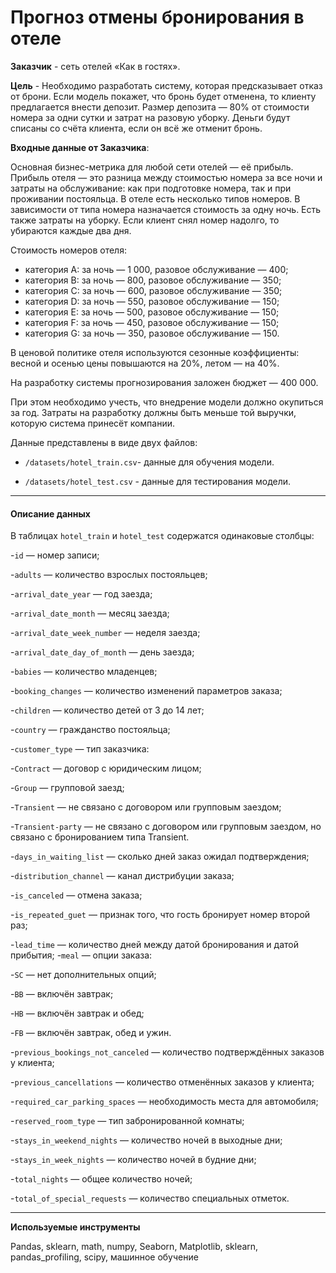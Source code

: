 # Прогноз отмены бронирования в отеле


**Заказчик** - сеть отелей «Как в гостях».

**Цель** - Необходимо  разработать систему, которая предсказывает отказ от брони. Если модель покажет, что бронь будет отменена, то клиенту предлагается внести депозит. Размер депозита — 80% от стоимости номера за одни сутки и затрат на разовую уборку. Деньги будут списаны со счёта клиента, если он всё же отменит бронь.

**Входные данные от Заказчика**:

Основная бизнес-метрика для любой сети отелей — её прибыль. Прибыль отеля — это разница между стоимостью номера за все ночи и затраты на обслуживание: как при подготовке номера, так и при проживании постояльца.
В отеле есть несколько типов номеров. В зависимости от типа номера назначается стоимость за одну ночь. Есть также затраты на уборку. Если клиент снял номер надолго, то убираются каждые два дня.

Стоимость номеров отеля:

 - категория A: за ночь — 1 000, разовое обслуживание — 400;
 - категория B: за ночь — 800, разовое обслуживание — 350;
 - категория C: за ночь — 600, разовое обслуживание — 350;
 - категория D: за ночь — 550, разовое обслуживание — 150;
 - категория E: за ночь — 500, разовое обслуживание — 150;
 - категория F: за ночь — 450, разовое обслуживание — 150;
 - категория G: за ночь — 350, разовое обслуживание — 150.

В ценовой политике отеля используются сезонные коэффициенты: весной и осенью цены повышаются на 20%, летом — на 40%.

На разработку системы прогнозирования заложен бюджет — 400 000.

При этом необходимо учесть, что внедрение модели должно окупиться за год. Затраты на разработку должны быть меньше той выручки, которую система принесёт компании.

Данные представлены в виде двух файлов:

- `/datasets/hotel_train.csv`-  данные для обучения модели.

- `/datasets/hotel_test.csv` - данные для тестирования модели.



***
#### Описание данных

 В таблицах `hotel_train` и `hotel_test` содержатся одинаковые столбцы:

 -`id` — номер записи;
 
 -`adults` — количество взрослых постояльцев;
 
 -`arrival_date_year` — год заезда;
 
 -`arrival_date_month` — месяц заезда;
 
 -`arrival_date_week_number` — неделя заезда;
 
 -`arrival_date_day_of_month` — день заезда;
 
 -`babies` — количество младенцев;
 
 -`booking_changes` — количество изменений параметров заказа;
 
 -`children` — количество детей от 3 до 14 лет;
 
 -`country` — гражданство постояльца;
 
 -`customer_type` — тип заказчика:
 
 -`Contract` — договор с юридическим лицом;
 
 -`Group` — групповой заезд;
 
 -`Transient` — не связано с договором или групповым заездом;
 
 -`Transient-party` — не связано с договором или групповым заездом, но связано с бронированием типа Transient.
 
 -`days_in_waiting_list` — сколько дней заказ ожидал подтверждения;
 
 -`distribution_channel` — канал дистрибуции заказа;
 
 -`is_canceled` — отмена заказа;
 
 -`is_repeated_guet` — признак того, что гость бронирует номер второй раз;
 
 -`lead_time` — количество дней между датой бронирования и датой прибытия;
 -`meal` — опции заказа:
 
 -`SC` — нет дополнительных опций;
 
 -`BB` — включён завтрак;
 
 -`HB` — включён завтрак и обед;
 
 -`FB` — включён завтрак, обед и ужин.
 
 -`previous_bookings_not_canceled` — количество подтверждённых заказов у клиента;
 
 -`previous_cancellations` — количество отменённых заказов у клиента;
 
 -`required_car_parking_spaces` — необходимость места для автомобиля;
 
 -`reserved_room_type` — тип забронированной комнаты;
 
 -`stays_in_weekend_nights` — количество ночей в выходные дни;
 
 -`stays_in_week_nights` — количество ночей в будние дни;
 
 -`total_nights` — общее количество ночей;
 
 -`total_of_special_requests` — количество специальных отметок.
***

**Используемые инструменты**

Pandas, sklearn, math, numpy, Seaborn, Matplotlib, sklearn, pandas_profiling, scipy, машинное обучение

